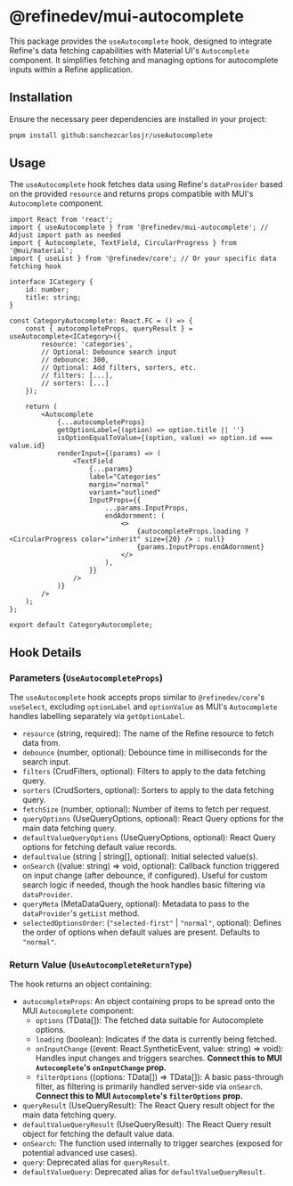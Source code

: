 # @refinedev/mui-autocomplete

This package provides the `useAutocomplete` hook, designed to integrate Refine's data fetching capabilities with Material UI's `Autocomplete` component. It simplifies fetching and managing options for autocomplete inputs within a Refine application.


## Installation

Ensure the necessary peer dependencies are installed in your project:

```bash
pnpm install github:sanchezcarlosjr/useAutocomplete
```

## Usage

The `useAutocomplete` hook fetches data using Refine's `dataProvider` based on the provided `resource` and returns props compatible with MUI's `Autocomplete` component.

```tsx
import React from 'react';
import { useAutocomplete } from '@refinedev/mui-autocomplete'; // Adjust import path as needed
import { Autocomplete, TextField, CircularProgress } from '@mui/material';
import { useList } from '@refinedev/core'; // Or your specific data fetching hook

interface ICategory {
    id: number;
    title: string;
}

const CategoryAutocomplete: React.FC = () => {
    const { autocompleteProps, queryResult } = useAutocomplete<ICategory>({
        resource: 'categories',
        // Optional: Debounce search input
        // debounce: 300,
        // Optional: Add filters, sorters, etc.
        // filters: [...],
        // sorters: [...]
    });

    return (
        <Autocomplete
            {...autocompleteProps}
            getOptionLabel={(option) => option.title || ''}
            isOptionEqualToValue={(option, value) => option.id === value.id}
            renderInput={(params) => (
                <TextField
                    {...params}
                    label="Categories"
                    margin="normal"
                    variant="outlined"
                    InputProps={{
                        ...params.InputProps,
                        endAdornment: (
                            <>
                                {autocompleteProps.loading ? <CircularProgress color="inherit" size={20} /> : null}
                                {params.InputProps.endAdornment}
                            </>
                        ),
                    }}
                />
            )}
        />
    );
};

export default CategoryAutocomplete;

```

## Hook Details

### Parameters (`UseAutocompleteProps`)

The `useAutocomplete` hook accepts props similar to `@refinedev/core`'s `useSelect`, excluding `optionLabel` and `optionValue` as MUI's `Autocomplete` handles labelling separately via `getOptionLabel`.

*   `resource` (string, required): The name of the Refine resource to fetch data from.
*   `debounce` (number, optional): Debounce time in milliseconds for the search input.
*   `filters` (CrudFilters, optional): Filters to apply to the data fetching query.
*   `sorters` (CrudSorters, optional): Sorters to apply to the data fetching query.
*   `fetchSize` (number, optional): Number of items to fetch per request.
*   `queryOptions` (UseQueryOptions, optional): React Query options for the main data fetching query.
*   `defaultValueQueryOptions` (UseQueryOptions, optional): React Query options for fetching default value records.
*   `defaultValue` (string | string[], optional): Initial selected value(s).
*   `onSearch` ((value: string) => void, optional): Callback function triggered on input change (after debounce, if configured). Useful for custom search logic if needed, though the hook handles basic filtering via `dataProvider`.
*   `queryMeta` (MetaDataQuery, optional): Metadata to pass to the `dataProvider`'s `getList` method.
*   `selectedOptionsOrder`: (`"selected-first"` | `"normal"`, optional): Defines the order of options when default values are present. Defaults to `"normal"`.

### Return Value (`UseAutocompleteReturnType`)

The hook returns an object containing:

*   `autocompleteProps`: An object containing props to be spread onto the MUI `Autocomplete` component:
    *   `options` (TData[]): The fetched data suitable for Autocomplete options.
    *   `loading` (boolean): Indicates if the data is currently being fetched.
    *   `onInputChange` ((event: React.SyntheticEvent, value: string) => void): Handles input changes and triggers searches. **Connect this to MUI `Autocomplete`'s `onInputChange` prop.**
    *   `filterOptions` ((options: TData[]) => TData[]): A basic pass-through filter, as filtering is primarily handled server-side via `onSearch`. **Connect this to MUI `Autocomplete`'s `filterOptions` prop.**
*   `queryResult` (UseQueryResult): The React Query result object for the main data fetching query.
*   `defaultValueQueryResult` (UseQueryResult): The React Query result object for fetching the default value data.
*   `onSearch`: The function used internally to trigger searches (exposed for potential advanced use cases).
*   `query`: Deprecated alias for `queryResult`.
*   `defaultValueQuery`: Deprecated alias for `defaultValueQueryResult`.